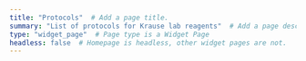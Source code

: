 ```yaml
---
title: "Protocols"  # Add a page title.
summary: "List of protocols for Krause lab reagents"  # Add a page description.
type: "widget_page"  # Page type is a Widget Page
headless: false  # Homepage is headless, other widget pages are not.
---
```

